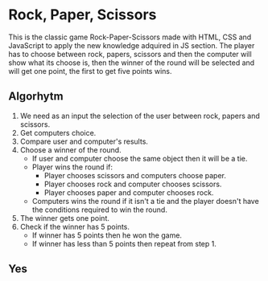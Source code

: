 # Rock, Paper, Scissors
This is the classic game Rock-Paper-Scissors made with HTML, CSS and JavaScript to apply the new knowledge adquired in JS section. The player has to choose between rock, papers, scissors and then the computer will show what its choose is, then the winner of the round will be selected and will get one point, the first to get five points wins.
## Algorhytm
1. We need as an input the selection of the user between rock, papers and scissors.
2. Get computers choice.
3. Compare user and computer's results.
4. Choose a winner of the round.
   - If user and computer choose the same object then it will be a tie.
   - Player wins the round if:
     - Player chooses scissors and computers choose paper.
     - Player chooses rock and computer chooses scissors.
     - Player chooses paper and computer chooses rock.
   - Computers wins the round if it isn't a tie and the player doesn't have the conditions required to win the round.
5. The winner gets one point.
6. Check if the winner has 5 points.
   - If winner has 5 points then he won the game.
   - If winner has less than 5 points then repeat from step 1.
## Yes